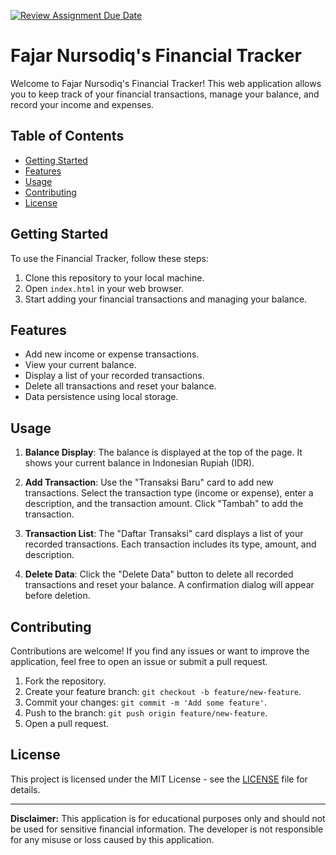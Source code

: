 [![Review Assignment Due Date](https://classroom.github.com/assets/deadline-readme-button-24ddc0f5d75046c5622901739e7c5dd533143b0c8e959d652212380cedb1ea36.svg)](https://classroom.github.com/a/jmQFTmFT)

# Fajar Nursodiq's Financial Tracker

Welcome to Fajar Nursodiq's Financial Tracker! This web application allows you to keep track of your financial transactions, manage your balance, and record your income and expenses.

## Table of Contents

- [Getting Started](#getting-started)
- [Features](#features)
- [Usage](#usage)
- [Contributing](#contributing)
- [License](#license)

## Getting Started

To use the Financial Tracker, follow these steps:

1. Clone this repository to your local machine.
2. Open `index.html` in your web browser.
3. Start adding your financial transactions and managing your balance.

## Features

- Add new income or expense transactions.
- View your current balance.
- Display a list of your recorded transactions.
- Delete all transactions and reset your balance.
- Data persistence using local storage.

## Usage

1. **Balance Display**: The balance is displayed at the top of the page. It shows your current balance in Indonesian Rupiah (IDR).

2. **Add Transaction**: Use the "Transaksi Baru" card to add new transactions. Select the transaction type (income or expense), enter a description, and the transaction amount. Click "Tambah" to add the transaction.

3. **Transaction List**: The "Daftar Transaksi" card displays a list of your recorded transactions. Each transaction includes its type, amount, and description.

4. **Delete Data**: Click the "Delete Data" button to delete all recorded transactions and reset your balance. A confirmation dialog will appear before deletion.

## Contributing

Contributions are welcome! If you find any issues or want to improve the application, feel free to open an issue or submit a pull request.

1. Fork the repository.
2. Create your feature branch: `git checkout -b feature/new-feature`.
3. Commit your changes: `git commit -m 'Add some feature'`.
4. Push to the branch: `git push origin feature/new-feature`.
5. Open a pull request.

## License

This project is licensed under the MIT License - see the [LICENSE](LICENSE) file for details.

---

**Disclaimer:** This application is for educational purposes only and should not be used for sensitive financial information. The developer is not responsible for any misuse or loss caused by this application.
